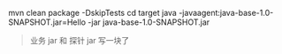 mvn clean package -DskipTests
cd target
java -javaagent:java-base-1.0-SNAPSHOT.jar=Hello -jar java-base-1.0-SNAPSHOT.jar
> 业务 jar 和 探针 jar 写一块了